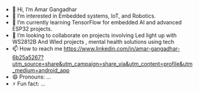 - 👋 Hi, I’m Amar Gangadhar
- 👀 I’m interested in Embedded systems, IoT, and Robotics.
- 🌱 I’m currently learning TensorFlow for embedded AI and advanced ESP32 projects.
- 💞️ I’m looking to collaborate on projects involving Led light up with WS2812B And Wled projects , mental health solutions using tech
- 📫 How to reach me https://www.linkedin.com/in/amar-gangadhar-6b25a5267?utm_source=share&utm_campaign=share_via&utm_content=profile&utm_medium=android_app 
- 😄 Pronouns: ...
- ⚡ Fun fact: ...

<!---
AMAR124595/AMAR124595 is a ✨ special ✨ repository because its `README.md` (this file) appears on your GitHub profile.
You can click the Preview link to take a look at your changes.
--->
